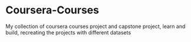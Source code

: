 # Coursera-Courses
My collection of coursera courses project and capstone project, learn and build, recreating the projects with different datasets
